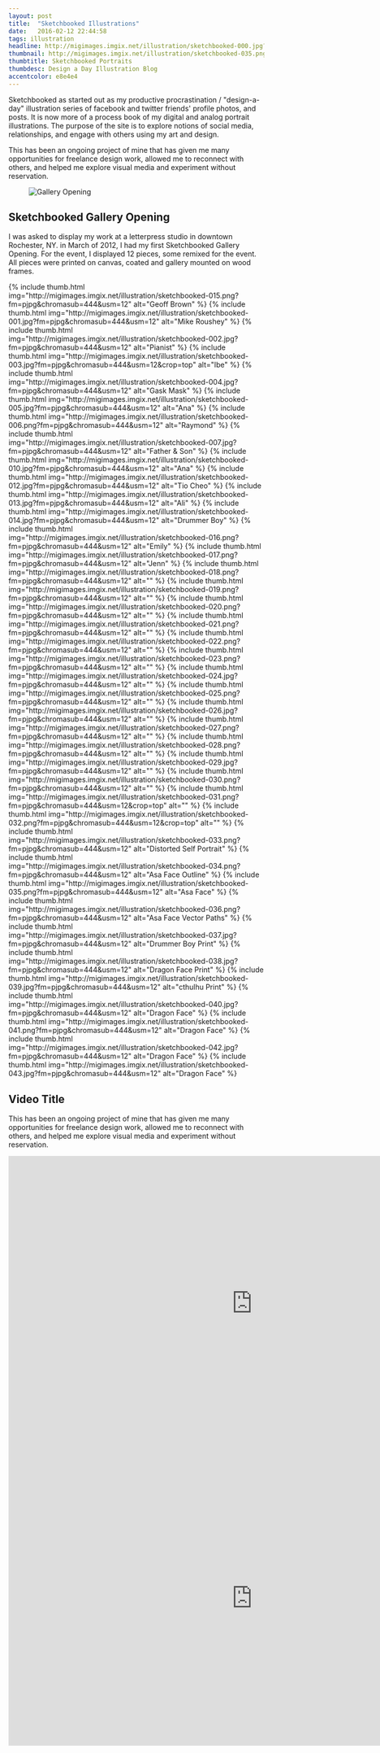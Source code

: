```yaml
---
layout: post
title:  "Sketchbooked Illustrations"
date:   2016-02-12 22:44:58
tags: illustration
headline: http://migimages.imgix.net/illustration/sketchbooked-000.jpg?fm=pjpg&chromasub=444&usm=12&h=320&fit=crop
thumbnail: http://migimages.imgix.net/illustration/sketchbooked-035.png?fit=crop&fm=png8&h=320&page=1&q=85&w=320&colorquant=20&fm=png8&crop=faces&dpr=2&pad=8&bg=fff
thumbtitle: Sketchbooked Portraits
thumbdesc: Design a Day Illustration Blog
accentcolor: e8e4e4
---
```


<section>
<p>Sketchbooked as started out  as my productive procrastination / "design-a-day" illustration series of facebook and twitter friends' profile photos, and posts. It is now more of a process book of my digital and analog portrait illustrations. The purpose of the site is to explore notions of social media, relationships, and engage with others using my art and design.</p>

<p>This has been an ongoing project of mine that has given me many opportunities for freelance design work, allowed me to reconnect with others, and helped me explore visual media and experiment without reservation.</p>

<figure>
	<img src="http://migimages.imgix.net/illustration/sketchbooked_gal_960.jpg?sat=20&usm=12&fm=pjpg&q=85&chromasub=444" alt="Gallery Opening"></figure>
<h2>Sketchbooked Gallery Opening</h2>
<p>I was asked to display my work at a letterpress studio in downtown Rochester, NY. in March of 2012, I had my first Sketchbooked Gallery Opening. For the event, I displayed 12 pieces, some remixed for the event. All pieces were printed on canvas, coated and gallery mounted on wood frames.</p>
</section>

<section class="thumblist">
{% include thumb.html img="http://migimages.imgix.net/illustration/sketchbooked-015.png?fm=pjpg&chromasub=444&usm=12" alt="Geoff Brown" %}
{% include thumb.html img="http://migimages.imgix.net/illustration/sketchbooked-001.jpg?fm=pjpg&chromasub=444&usm=12" alt="Mike Roushey" %}
{% include thumb.html img="http://migimages.imgix.net/illustration/sketchbooked-002.jpg?fm=pjpg&chromasub=444&usm=12" alt="Pianist" %}
{% include thumb.html img="http://migimages.imgix.net/illustration/sketchbooked-003.jpg?fm=pjpg&chromasub=444&usm=12&crop=top" alt="Ibe" %}
{% include thumb.html img="http://migimages.imgix.net/illustration/sketchbooked-004.jpg?fm=pjpg&chromasub=444&usm=12" alt="Gask Mask" %}
{% include thumb.html img="http://migimages.imgix.net/illustration/sketchbooked-005.jpg?fm=pjpg&chromasub=444&usm=12" alt="Ana" %}
{% include thumb.html img="http://migimages.imgix.net/illustration/sketchbooked-006.png?fm=pjpg&chromasub=444&usm=12" alt="Raymond" %}
{% include thumb.html img="http://migimages.imgix.net/illustration/sketchbooked-007.jpg?fm=pjpg&chromasub=444&usm=12" alt="Father & Son" %}
{% include thumb.html img="http://migimages.imgix.net/illustration/sketchbooked-010.jpg?fm=pjpg&chromasub=444&usm=12" alt="Ana" %}
{% include thumb.html img="http://migimages.imgix.net/illustration/sketchbooked-012.jpg?fm=pjpg&chromasub=444&usm=12" alt="Tio Cheo" %}
{% include thumb.html img="http://migimages.imgix.net/illustration/sketchbooked-013.jpg?fm=pjpg&chromasub=444&usm=12" alt="Ali" %}
{% include thumb.html img="http://migimages.imgix.net/illustration/sketchbooked-014.jpg?fm=pjpg&chromasub=444&usm=12" alt="Drummer Boy" %}
{% include thumb.html img="http://migimages.imgix.net/illustration/sketchbooked-016.png?fm=pjpg&chromasub=444&usm=12" alt="Emily" %}
{% include thumb.html img="http://migimages.imgix.net/illustration/sketchbooked-017.png?fm=pjpg&chromasub=444&usm=12" alt="Jenn" %}
{% include thumb.html img="http://migimages.imgix.net/illustration/sketchbooked-018.png?fm=pjpg&chromasub=444&usm=12" alt="" %}
{% include thumb.html img="http://migimages.imgix.net/illustration/sketchbooked-019.png?fm=pjpg&chromasub=444&usm=12" alt="" %}
{% include thumb.html img="http://migimages.imgix.net/illustration/sketchbooked-020.png?fm=pjpg&chromasub=444&usm=12" alt="" %}
{% include thumb.html img="http://migimages.imgix.net/illustration/sketchbooked-021.png?fm=pjpg&chromasub=444&usm=12" alt="" %}
{% include thumb.html img="http://migimages.imgix.net/illustration/sketchbooked-022.png?fm=pjpg&chromasub=444&usm=12" alt="" %}
{% include thumb.html img="http://migimages.imgix.net/illustration/sketchbooked-023.png?fm=pjpg&chromasub=444&usm=12" alt="" %}
{% include thumb.html img="http://migimages.imgix.net/illustration/sketchbooked-024.jpg?fm=pjpg&chromasub=444&usm=12" alt="" %}
{% include thumb.html img="http://migimages.imgix.net/illustration/sketchbooked-025.png?fm=pjpg&chromasub=444&usm=12" alt="" %}
{% include thumb.html img="http://migimages.imgix.net/illustration/sketchbooked-026.jpg?fm=pjpg&chromasub=444&usm=12" alt="" %}
{% include thumb.html img="http://migimages.imgix.net/illustration/sketchbooked-027.png?fm=pjpg&chromasub=444&usm=12" alt="" %}
{% include thumb.html img="http://migimages.imgix.net/illustration/sketchbooked-028.png?fm=pjpg&chromasub=444&usm=12" alt="" %}
{% include thumb.html img="http://migimages.imgix.net/illustration/sketchbooked-029.jpg?fm=pjpg&chromasub=444&usm=12" alt="" %}
{% include thumb.html img="http://migimages.imgix.net/illustration/sketchbooked-030.png?fm=pjpg&chromasub=444&usm=12" alt="" %}
{% include thumb.html img="http://migimages.imgix.net/illustration/sketchbooked-031.png?fm=pjpg&chromasub=444&usm=12&crop=top" alt="" %}
{% include thumb.html img="http://migimages.imgix.net/illustration/sketchbooked-032.png?fm=pjpg&chromasub=444&usm=12&crop=top" alt="" %}
{% include thumb.html img="http://migimages.imgix.net/illustration/sketchbooked-033.png?fm=pjpg&chromasub=444&usm=12" alt="Distorted Self Portrait" %}
{% include thumb.html img="http://migimages.imgix.net/illustration/sketchbooked-034.png?fm=pjpg&chromasub=444&usm=12" alt="Asa Face Outline" %}
{% include thumb.html img="http://migimages.imgix.net/illustration/sketchbooked-035.png?fm=pjpg&chromasub=444&usm=12" alt="Asa Face" %}
{% include thumb.html img="http://migimages.imgix.net/illustration/sketchbooked-036.png?fm=pjpg&chromasub=444&usm=12" alt="Asa Face Vector Paths" %}
{% include thumb.html img="http://migimages.imgix.net/illustration/sketchbooked-037.jpg?fm=pjpg&chromasub=444&usm=12" alt="Drummer Boy Print" %}
{% include thumb.html img="http://migimages.imgix.net/illustration/sketchbooked-038.jpg?fm=pjpg&chromasub=444&usm=12" alt="Dragon Face Print" %}
{% include thumb.html img="http://migimages.imgix.net/illustration/sketchbooked-039.jpg?fm=pjpg&chromasub=444&usm=12" alt="cthulhu Print" %}
{% include thumb.html img="http://migimages.imgix.net/illustration/sketchbooked-040.jpg?fm=pjpg&chromasub=444&usm=12" alt="Dragon Face" %}
{% include thumb.html img="http://migimages.imgix.net/illustration/sketchbooked-041.png?fm=pjpg&chromasub=444&usm=12" alt="Dragon Face" %}
{% include thumb.html img="http://migimages.imgix.net/illustration/sketchbooked-042.jpg?fm=pjpg&chromasub=444&usm=12" alt="Dragon Face" %}
{% include thumb.html img="http://migimages.imgix.net/illustration/sketchbooked-043.jpg?fm=pjpg&chromasub=444&usm=12" alt="Dragon Face" %}
</section>
<section>
	<h2>Video Title</h2>
<p>This has been an ongoing project of mine that has given me many opportunities for freelance design work, allowed me to reconnect with others, and helped me explore visual media and experiment without reservation.</p>
<div class="video-container">
<iframe width="960" height="580" src="https://www.youtube.com/embed/skR_n0EcZxM?rel=0&showinfo=0" frameborder="0" allowfullscreen class="youtube"></iframe>
</div>

<div class="video-container">
<iframe width="960" height="580" src="https://www.youtube.com/embed/TIyuLl9cCVg?rel=0&showinfo=0" frameborder="0" allowfullscreen class="youtube"></iframe>
</div>
</section>


